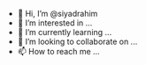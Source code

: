 - 👋 Hi, I’m @siyadrahim
- 👀 I’m interested in ...
- 🌱 I’m currently learning ...
- 💞️ I’m looking to collaborate on ...
- 📫 How to reach me ...

<!---
siyadrahim/siyadrahim is a ✨ special ✨ repository because its `README.md` (this file) appears on your GitHub profile.
You can click the Preview link to take a look at your changes.
--->
